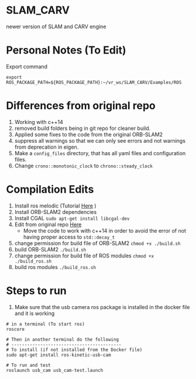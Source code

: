 # SLAM_CARV
newer version of SLAM and CARV engine

# Personal Notes (To Edit)
Export command 
```
export ROS_PACKAGE_PATH=${ROS_PACKAGE_PATH}:~/vr_ws/SLAM_CARV/Examples/ROS
```

# Differences from original repo
1. Working with c++14
2. removed build folders being in git repo for cleaner build.
3. Applied some fixes to the code from the original ORB-SLAM2
4. suppress all warnings so that we can only see errors and not warnings from deprecation in eigen.
5. Make a ```config_files``` directory, that has all yaml files and configuration files.
6. Change ```crono::monotonic_clock``` to ```chrono::steady_clock```

# Compilation Edits
1. Install ros melodic (Tutorial [Here](https://wiki.ros.org/melodic/Installation/Ubuntu]) )
2. Install ORB-SLAM2 dependencies
3. Install CGAL ``` sudo apt-get install libcgal-dev ```
4. Edit from original repo [Here](https://github.com/atlas-jj/ORB-SLAM-free-space-carving/tree/master)
   - Move the code to work with c++14 in order to avoid the error of not having proper access to ```std::decay_t```
5. change permission for build file of ORB-SLAM2 ```chmod +x ./build.sh```
6. build ORB-SLAM2 ```./build.sh```
7. change permission for build file of ROS modules ```chmod +x ./build_ros.sh```
8. build ros modules ```./build_ros.sh```

# Steps to run
1. Make sure that the usb camera ros package is installed in the docker file and it is working
```
# in a terminal (To start ros)
roscore

# Then in another terminal do the following
# ------------------------------------------
# To install (if not installed from the Docker file)
sudo apt-get install ros-kinetic-usb-cam

# To run and test 
roslaunch usb_cam usb_cam-test.launch
```